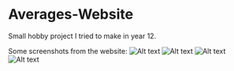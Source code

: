 # Averages-Website

Small hobby project I tried to make in year 12.

Some screenshots from the website:
![Alt text](https://i.imgur.com/sOzb6Of.png)
![Alt text](https://i.imgur.com/UgTs83G.png)
![Alt text](https://i.imgur.com/YV5XQzN.png)
![Alt text](https://i.imgur.com/NGMi6wd.png)
